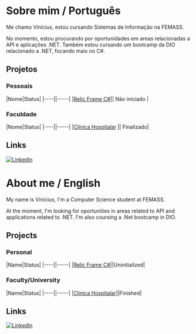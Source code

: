 
# Sobre mim / Português

Me chamo Vinícius, estou cursando Sistemas de Informação na FEMASS.

No momento, estou procurando por oportunidades em areas relacionadas a API e aplicações .NET. Também estou cursando um bootcamp da DIO relacionado a .NET, focando mais no C#.

##  Projetos 

### Pessoais
|Nome|Status|
|----||-----|
|[Relic Frame C#](https://github.com/VinniSantos2003/Relic-Frame-CSharp)|| Não iniciado | 

###  Faculdade

|Nome|Status|
|----||-----|
|[Clinica Hospitalar](https://github.com/VinniSantos2003/ClinicaHospitalar) || Finalizado|

## Links
[![LinkedIn](https://img.shields.io/badge/LinkedIn-0077B5?style=for-the-badge&logo=linkedin&logoColor=white)](https://www.linkedin.com/in/vinicius-santos-95983922a/)


# About me / English
My name is Vinicius, I'm a Computer Science student at FEMASS. 

At the moment, I'm looking for oportunities in areas related to API and applications related to .NET. I'm also coursing a .Net bootcamp in DIO.

## Projects
### Personal
|Name|Status|
|----||-----|
|[Relic Frame C#](https://github.com/VinniSantos2003/Relic-Frame-CSharp)||Uninitialized| 


###  Faculty/University
|Name|Status|
|----||-----|
|[Clinica Hospitalar](https://github.com/VinniSantos2003/ClinicaHospitalar)||Finished| 


## Links
[![LinkedIn](https://img.shields.io/badge/LinkedIn-0077B5?style=for-the-badge&logo=linkedin&logoColor=white)](https://www.linkedin.com/in/vinicius-santos-95983922a/)

